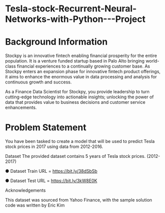 # Tesla-stock-Recurrent-Neural-Networks-with-Python---Project


# Background Information

Stockpy is an innovative fintech enabling financial prosperity for the entire population. It is a venture funded startup based in Palo Alto bringing world-class financial experiences to a continually growing customer base. As Stockpy enters an expansion phase for innovative fintech product offerings, it aims to enhance the enormous value in data processing and analysis for continuous growth and success. 

As a Finance Data Scientist for Stockpy, you provide leadership to turn cutting-edge technology into actionable insights; unlocking the power of data that provides value to business decisions and customer service enhancements.


# Problem Statement 

You have been tasked to create a model that will be used to predict Tesla stock prices in 2017 using data from 2012-2016. 

Dataset The provided dataset contains 5 years of Tesla stock prices. (2012-2017) 

● Dataset Train URL = https://bit.ly/38dSbSb 

● Dataset Test URL = https://bit.ly/3kW8E0K 

Acknowledgements 

This dataset was sourced from Yahoo Finance, with the sample solution code was written by Eric Kim
